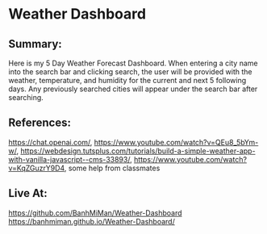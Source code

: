 # Weather Dashboard

## Summary:
Here is my 5 Day Weather Forecast Dashboard. When entering a city name into the search bar and clicking search, the user will be provided with the weather, temperature, and humidity for the current and next 5 following days. Any previously searched cities will appear under the search bar after searching.

## References:
https://chat.openai.com/, https://www.youtube.com/watch?v=QEu8_5bYm-w/, https://webdesign.tutsplus.com/tutorials/build-a-simple-weather-app-with-vanilla-javascript--cms-33893/, https://www.youtube.com/watch?v=KqZGuzrY9D4, some help from classmates

## Live At:
https://github.com/BanhMiMan/Weather-Dashboard
https://banhmiman.github.io/Weather-Dashboard/

